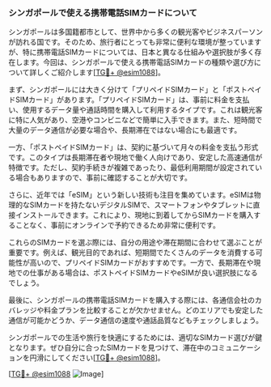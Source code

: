 ### シンガポールで使える携帯電話SIMカードについて

シンガポールは多国籍都市として、世界中から多くの観光客やビジネスパーソンが訪れる国です。そのため、旅行者にとっても非常に便利な環境が整っていますが、特に携帯電話SIMカードについては、日本と異なる仕組みや選択肢が多く存在します。今回は、シンガポールで使える携帯電話SIMカードの種類や選び方について詳しくご紹介します[[TG💪+ @esim1088](https://t.me/s/esim1088)]。

まず、シンガポールには大きく分けて「プリペイドSIMカード」と「ポストペイドSIMカード」があります。「プリペイドSIMカード」は、事前に料金を支払い、使用するデータ量や通話時間を購入して利用するタイプです。これは観光客に特に人気があり、空港やコンビニなどで簡単に入手できます。また、短時間で大量のデータ通信が必要な場合や、長期滞在ではない場合にも最適です。

一方、「ポストペイドSIMカード」は、契約に基づいて月々の料金を支払う形式です。このタイプは長期滞在者や現地で働く人向けであり、安定した高速通信が特徴です。ただし、契約手続きが複雑であったり、最低利用期間が設定されている場合もありますので、事前に確認することが大切です。

さらに、近年では「eSIM」という新しい技術も注目を集めています。eSIMは物理的なSIMカードを持たないデジタルSIMで、スマートフォンやタブレットに直接インストールできます。これにより、現地に到着してからSIMカードを購入することなく、事前にオンラインで予約できるため非常に便利です。

これらのSIMカードを選ぶ際には、自分の用途や滞在期間に合わせて選ぶことが重要です。例えば、観光目的であれば、短期間でたくさんのデータを消費する可能性が高いので、プリペイドSIMカードがおすすめです。一方で、長期滞在や現地での仕事がある場合は、ポストペイドSIMカードやeSIMが良い選択肢になるでしょう。

最後に、シンガポールの携帯電話SIMカードを購入する際には、各通信会社のカバレッジや料金プランを比較することが欠かせません。どのエリアでも安定した通信が可能かどうか、データ通信の速度や通話品質などもチェックしましょう。

シンガポールでの生活や旅行を快適にするためには、適切なSIMカード選びが鍵となります。ぜひ自分に合ったSIMカードを見つけて、滞在中のコミュニケーションを円滑にしてください[[TG💪+ @esim1088](https://t.me/s/esim1088)]。

[[TG💪+ @esim1088](https://t.me/s/esim1088) ![Image](https://i.postimg.cc/Y0z9fWf4/image.png)]